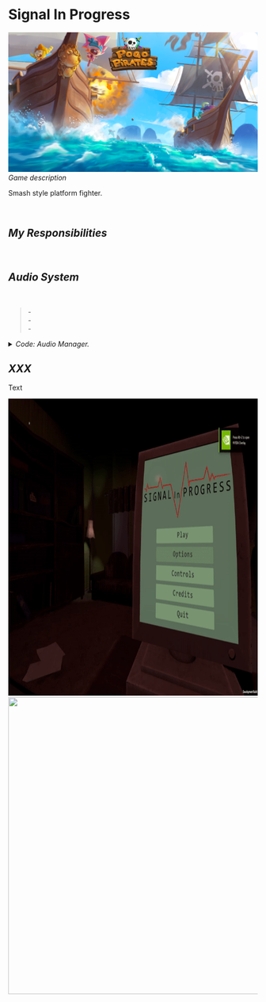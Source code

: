 <body>
    <h1> Signal In Progress </h1>
    <img src="Images/Pogo Pirates Logo.png"
    <h2> <em> Game description </em> </h2>
        <p> 
            Smash style platform fighter.
        </p>
        <br>
    <h2> <em> My Responsibilities </em> </h2>
        <p>
            <br>
        </p>
    <h2> <em> Audio System </em> </h2>
        <p> 
             <br>
            <blockquote>
            -  <br>
            -  <br>
            -  <br>
            </blockquote>
        </p>
    <details>
        <summary><em> Code: Audio Manager. </em></summary>
  
```csharp


```

</details>

<h2> <em> XXX </em> </h2>
        <p> 
            Text <br>
        </p>
<img width="800" height="600" src="Images/LongVideo-ezgif.com-video-to-gif-converter.gif" style="max-width: 100%; display: inline-block;" data-target="animated-image.originalImage">
    <img width="600" height="600" src="https://github.com/user-attachments/assets/c86a6872-f4a9-474b-bb49-3be4e4e6a8bc" style="max-width: 100%; display: inline-block;" data-target="animated-image.originalImage">
  
</body>
